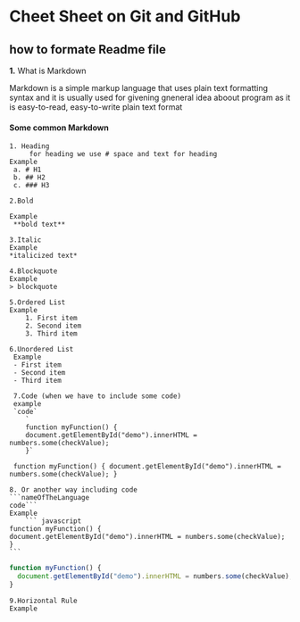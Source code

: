 # **Cheet Sheet** on Git and GitHub 
## **how to formate Readme file** 
  **1.**  What is Markdown 

Markdown is a simple markup language that uses plain text formatting syntax and it is usually used for givening gneneral idea aboout program as it is easy-to-read, easy-to-write plain text format

#### Some common **Markdown**
    1. Heading 
         for heading we use # space and text for heading 
    Example 
     a. # H1 
     b. ## H2 
     c. ### H3 

    2.Bold

    Example 
     **bold text**

    3.Italic
    Example
    *italicized text*

    4.Blockquote
    Example
    > blockquote

    5.Ordered List
    Example
       	1. First item
        2. Second item
        3. Third item

    6.Unordered List
     Example 
     - First item
     - Second item
     - Third item   

     7.Code (when we have to include some code)
     example 
     `code`
        `
        function myFunction() {
        document.getElementById("demo").innerHTML = numbers.some(checkValue);
        }`
 `
        function myFunction() {
        document.getElementById("demo").innerHTML = numbers.some(checkValue);
        }`    

    8. Or another way including code 
    ```nameOfTheLanguage
    code```
    Example
        ``` javascript
    function myFunction() {
    document.getElementById("demo").innerHTML = numbers.some(checkValue);
    }
    ```
``` javascript
function myFunction() {
  document.getElementById("demo").innerHTML = numbers.some(checkValue);
}
```
    9.Horizontal Rule
    Example
    